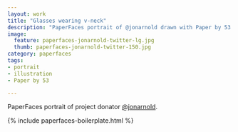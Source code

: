 ```yaml
---
layout: work
title: "Glasses wearing v-neck"
description: "PaperFaces portrait of @jonarnold drawn with Paper by 53 on an iPad."
image: 
  feature: paperfaces-jonarnold-twitter-lg.jpg
  thumb: paperfaces-jonarnold-twitter-150.jpg
category: paperfaces
tags: 
- portrait
- illustration
- Paper by 53

---
```


PaperFaces portrait of project donator [@jonarnold](http://twitter.com/jonarnold).

{% include paperfaces-boilerplate.html %}